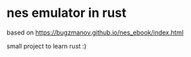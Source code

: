 # nes emulator in rust #

based on https://bugzmanov.github.io/nes_ebook/index.html

small project to learn rust :)
